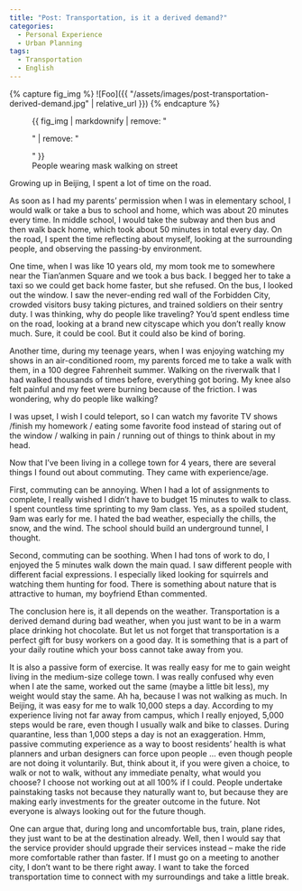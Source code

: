 ```yaml
---
title: "Post: Transportation, is it a derived demand?"
categories:
  - Personal Experience
  - Urban Planning
tags:
  - Transportation
  - English
---
```

{% capture fig_img %}
![Foo]({{ "/assets/images/post-transportation-derived-demand.jpg" | relative_url }})
{% endcapture %}

<figure>
  {{ fig_img | markdownify | remove: "<p>" | remove: "</p>" }}
  <figcaption>People wearing mask walking on street</figcaption>
</figure>

Growing up in Beijing, I spent a lot of time on the road. 

As soon as I had my parents’ permission when I was in elementary school, I would walk or take a bus to school and home, which was about 20 minutes every time. In middle school, I would take the subway and then bus and then walk back home, which took about 50 minutes in total every day. On the road, I spent the time reflecting about myself, looking at the surrounding people, and observing the passing-by environment.

One time, when I was like 10 years old, my mom took me to somewhere near the Tian’anmen Square and we took a bus back. I begged her to take a taxi so we could get back home faster, but she refused. On the bus, I looked out the window. I saw the never-ending red wall of the Forbidden City, crowded visitors busy taking pictures, and trained soldiers on their sentry duty. I was thinking, why do people like traveling? You’d spent endless time on the road, looking at a brand new cityscape which you don’t really know much. Sure, it could be cool. But it could also be  kind of boring.

Another time, during my teenage years, when I was enjoying watching  my shows in an air-conditioned room, my parents forced me to take a walk with them, in a 100 degree Fahrenheit summer. Walking on the riverwalk that I had walked thousands of times before, everything got boring. My knee also felt painful and my feet were burning because of the friction. I was wondering, why do people like walking?

I was upset, I wish I could teleport, so I can watch my favorite TV shows /finish my homework / eating some favorite food instead of staring out of the window / walking in pain / running out of things to think about in my head.

Now that I’ve been living in a college town for 4 years, there are several things I found out about commuting. They came with experience/age.

First, commuting can be annoying. When I had a lot of assignments to complete, I really wished I didn’t have to budget 15 minutes to walk to  class. I spent countless time sprinting to my 9am class. Yes, as a spoiled student, 9am was early for me. I hated the bad weather,  especially the chills, the snow, and the wind. The school should build an underground tunnel, I thought.

Second, commuting can be soothing. When I had tons of work to do, I enjoyed the 5 minutes walk down the main quad. I saw different people with different facial expressions. I especially liked looking for squirrels and watching them hunting for food. There is something about  nature that is attractive to human, my boyfriend Ethan commented.

The conclusion here is, it all depends on the weather. Transportation is a derived demand during bad weather, when you just want to be in a warm place drinking hot chocolate. But let us not forget that transportation  is a perfect gift for busy workers on a good day. It is something that is a part of your daily routine which your boss cannot take away from you.

It is also a passive form of exercise. It was really easy for me to gain weight living in the medium-size college town. I was really confused why even when I ate the same, worked out the same (maybe a  little bit less), my weight would stay the same. Ah ha, because I was  not walking as much. In Beijing, it was easy for me to walk 10,000 steps a day. According to my experience living not far away from campus, which I really enjoyed, 5,000 steps would be rare, even though I usually  walk and bike to classes. During quarantine, less than 1,000 steps a  day is not an exaggeration. Hmm, passive commuting experience as a way  to boost residents’ health is what planners and urban designers can  force upon people … even though people are not doing it voluntarily.  But, think about it, if you were given a choice, to walk or not to walk, without any immediate penalty, what would you choose? I choose not  working out at all 100% if I could. People undertake painstaking tasks not because they naturally want to, but because they are making early investments for the greater outcome in the future. Not everyone is always looking out for the future though.

One can argue that, during long and uncomfortable bus, train, plane rides, they just want to be at the destination already. Well, then I would say that the service provider should upgrade their services instead – make the ride more comfortable rather than faster. If I must  go on a meeting to another city, I don’t want to be there right away. I want to take the forced transportation time to connect with my surroundings and take a little break.

